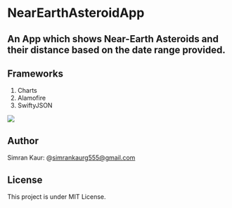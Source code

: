 # NearEarthAsteroidApp

## An App which shows Near-Earth Asteroids and their distance based on the date range provided.

## Frameworks
1. Charts
2. Alamofire
3. SwiftyJSON

<img src="https://github.com/simran12-coder/NearEarthAsteroidApp/assets/66485679/ab400bbf-cf9a-46b7-b831-646f9103ddbd.png" >

## Author
Simran Kaur: @simrankaurg555@gmail.com

## License
This project is under MIT License.


